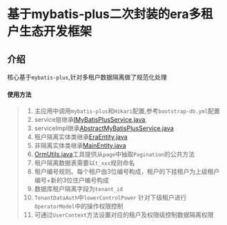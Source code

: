 # 基于mybatis-plus二次封装的era多租户生态开发框架

## 介绍
核心基于`mybatis-plus`,针对多租户数据隔离做了规范化处理

#### 使用方法
> 1. 主应用中调用`mybatis-plus`和`Hikari`配置,参考`bootstrap-db.yml`配置
> 2. service层继承[IMyBatisPlusService.java](src/main/java/com/ourexists/era/framework/orm/mybatisplus/service/IMyBatisPlusService.java), 
> 3. serviceImpl继承[AbstractMyBatisPlusService.java](src/main/java/com/ourexists/era/framework/orm/mybatisplus/service/AbstractMyBatisPlusService.java)
> 4. 租户隔离实体类继承[EraEntity.java](src/main/java/com/ourexists/era/framework/orm/mybatisplus/EraEntity.java)
> 5. 非隔离实体类继承[MainEntity.java](src/main/java/com/ourexists/era/framework/orm/mybatisplus/MainEntity.java)
> 6. [OrmUtils.java](src/main/java/com/ourexists/era/framework/orm/mybatisplus/OrmUtils.java)工具提供从`page`中抽取`Pagination`的公共方法
> 7. 租户隔离数据表需要以`t_xxx`规则命名
> 8. 租户编号规则。每个租户由3位编号构成，租户的下挂租户为上级租户编号+新的3位住户编号构成
> 9. 数据库租户隔离字段为`tenant_id`
> 10. `TenantDataAuth`中`lowerControlPower` 针对下级租户进行`OperatorModel`中的操作权限控制
> 11. 可通过`UserContext`方法设置对应的租户及权限级控制数据隔离权限


